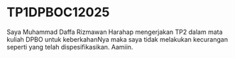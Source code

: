 # TP1DPBOC12025
Saya Muhammad Daffa Rizmawan Harahap mengerjakan TP2 dalam mata kuliah DPBO untuk keberkahanNya maka saya tidak melakukan kecurangan seperti yang telah dispesifikasikan. Aamiin.
